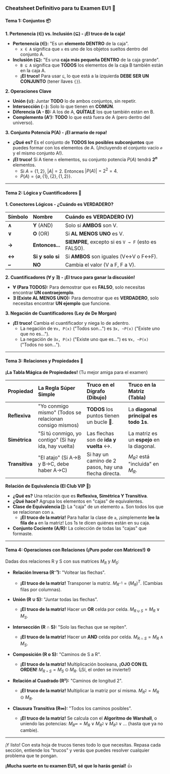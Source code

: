 ### **Cheatsheet Definitivo para tu Examen EU1 🚀**

#### **Tema 1: Conjuntos 📦**

**1. Pertenencia (∈) vs. Inclusión (⊆) - ¡El truco de la caja!**
*   **Pertenencia (∈):** "Es un **elemento DENTRO** de la caja".
    *   `x ∈ A` significa que `x` es uno de los objetos sueltos dentro del conjunto A.
*   **Inclusión (⊆):** "Es una **caja más pequeña DENTRO** de la caja grande".
    *   `B ⊆ A` significa que **TODOS** los elementos de la caja B también están en la caja A.
    *   **¡El truco!** Para usar `⊆`, lo que está a la izquierda **DEBE SER UN CONJUNTO** (tener llaves `{}`).

**2. Operaciones Clave**
*   **Unión (∪):** Juntar **TODO** lo de ambos conjuntos, sin repetir.
*   **Intersección (∩):** Solo lo que tienen en **COMÚN**.
*   **Diferencia (A - B):** A los de A, **QUÍTALE** los que también están en B.
*   **Complemento (A'):** **TODO** lo que está fuera de A (pero dentro del universo).

**3. Conjunto Potencia P(A) - ¡El armario de ropa!**
*   **¿Qué es?** Es el conjunto de **TODOS los posibles subconjuntos** que puedes formar con los elementos de A. (¡Incluyendo el conjunto vacío `∅` y el mismo conjunto A!).
*   **¡El truco!** Si A tiene `n` elementos, su conjunto potencia $P(A)$ tendrá **$2^n$** elementos.
    *   Si $A = \{1, 2\}$, $|A|=2$. Entonces $|P(A)| = 2^2 = 4$.
    *   $P(A) = \{\emptyset, \{1\}, \{2\}, \{1,2\}\}$.

---

#### **Tema 2: Lógica y Cuantificadores 🧠**

**1. Conectores Lógicos - ¿Cuándo es VERDADERO?**

| Símbolo | Nombre           | Cuándo es VERDADERO (V)                             |
| :------ | :--------------- | :-------------------------------------------------- |
| **∧**   | **Y** (AND)      | Solo si **AMBOS** son V.                            |
| **∨**   | **O** (OR)       | Si **AL MENOS UNO** es V.                           |
| **→**   | **Entonces...**  | **SIEMPRE**, excepto si es `V → F` (esto es FALSO). |
| **↔**   | **Si y solo si** | Si **AMBOS** son iguales (V↔V o F↔F).               |
| **~**   | **NO**           | Cambia el valor (V a F, F a V).                     |

**2. Cuantificadores (∀ y ∃) - ¡El truco para ganar la discusión!**
*   **∀ (Para TODOS):** Para demostrar que es **FALSO**, solo necesitas encontrar **UN contraejemplo**.
*   **∃ (Existe AL MENOS UNO):** Para demostrar que es **VERDADERO**, solo necesitas encontrar **UN ejemplo** que funcione.

**3. Negación de Cuantificadores (Ley de De Morgan)**
*   **¡El truco!** Cambia el cuantificador y niega lo de adentro.
    *   La negación de `∀x, P(x)` ("Todos son...") es `∃x, ~P(x)` ("Existe uno que no es...").
    *   La negación de `∃x, P(x)` ("Existe uno que es...") es `∀x, ~P(x)` ("Todos no son...").

---

#### **Tema 3: Relaciones y Propiedades 🔗**

**¡La Tabla Mágica de Propiedades!** (Tu mejor amiga para el examen)

| Propiedad      | La Regla Súper Simple                                   | Truco en el Dígrafo (Dibujo)                         | Truco en la Matriz (Tabla)                 |
| :------------- | :------------------------------------------------------ | :--------------------------------------------------- | :----------------------------------------- |
| **Reflexiva**  | "Yo conmigo mismo" (Todos se relacionan consigo mismos) | **TODOS** los puntos tienen un bucle 🔄.             | La **diagonal principal es todo 1s**.      |
| **Simétrica**  | "Si tú conmigo, yo contigo" (Si hay ida, hay vuelta)    | Las flechas son de **ida y vuelta** ↔️.              | La matriz es un **espejo** en la diagonal. |
| **Transitiva** | "El atajo" (Si A→B y B→C, debe haber A→C)               | Si hay un camino de 2 pasos, hay una flecha directa. | $M_{R^2}$ está "incluida" en $M_R$.        |

**Relación de Equivalencia (El Club VIP 👑)**
*   **¿Qué es?** Una relación que es **Reflexiva, Simétrica Y Transitiva**.
*   **¿Qué hace?** Agrupa los elementos en "cajas" de equivalentes.
*   **Clase de Equivalencia []:** La "caja" de un elemento `a`. Son todos los que se relacionan con `a`.
    *   **¡El truco de la matriz!** Para hallar la clase de `a`, ¡simplemente **lee la fila de `a`** en la matriz! Los 1s te dicen quiénes están en su caja.
*   **Conjunto Cociente (A/R):** La colección de todas las "cajas" que formaste.

---

#### **Tema 4: Operaciones con Relaciones (¡Puro poder con Matrices!) ⚙️**

Dadas dos relaciones R y S con sus matrices $M_R$ y $M_S$:

*   **Relación Inversa (R⁻¹):** "Voltear las flechas".
    *   **¡El truco de la matriz!** Transponer la matriz. $M_{R^{-1}} = (M_R)^T$. (Cambias filas por columnas).

*   **Unión (R ∪ S):** "Juntar todas las flechas".
    *   **¡El truco de la matriz!** Hacer un **OR** celda por celda. $M_{R \cup S} = M_R \lor M_S$.

*   **Intersección (R ∩ S):** "Solo las flechas que se repiten".
    *   **¡El truco de la matriz!** Hacer un **AND** celda por celda. $M_{R \cap S} = M_R \land M_S$.

*   **Composición (R o S):** "Caminos de S a R".
    *   **¡El truco de la matriz!** Multiplicación booleana, **¡OJO CON EL ORDEN!**
        $M_{R \circ S} = M_S \odot M_R$. (¡Sí, el orden se invierte!)

*   **Relación al Cuadrado (R²):** "Caminos de longitud 2".
    *   **¡El truco de la matriz!** Multiplicar la matriz por sí misma.
        $M_{R^2} = M_R \odot M_R$.

*   **Clausura Transitiva (R∞):** "Todos los caminos posibles".
    *   **¡El truco de la matriz!** Se calcula con el **Algoritmo de Warshall**, o uniendo las potencias:
        $M_{R^\infty} = M_R \lor M_{R^2} \lor M_{R^3} \lor \dots$ (hasta que ya no cambie).

---

¡Y listo! Con esta hoja de trucos tienes todo lo que necesitas. Repasa cada sección, entiende los "trucos" y verás que puedes resolver cualquier problema que te pongan.

**¡Mucha suerte en tu examen EU1, sé que lo harás genial!** 👍